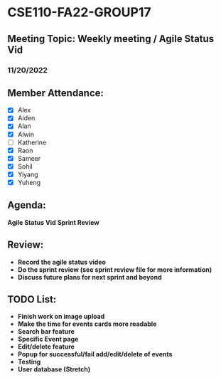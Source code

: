 # CSE110-FA22-GROUP17
## Meeting Topic: Weekly meeting / Agile Status Vid
### 11/20/2022 

## Member Attendance:
- [x] Alex
- [x] Aiden
- [x] Alan
- [x] Alwin
- [ ] Katherine
- [x] Raon
- [x] Sameer
- [x] Sohil
- [x] Yiyang
- [x] Yuheng

## Agenda:
  **Agile Status Vid**
  **Sprint Review**
  
## Review: 
 - **Record the agile status video**
 - **Do the sprint review (see sprint review file for more information)**
 - **Discuss future plans for next sprint and beyond**
 
## TODO List:
 - **Finish work on image upload**
 - **Make the time for events cards more readable**
 - **Search bar feature**
 - **Specific Event page**
 - **Edit/delete feature**
 - **Popup for successful/fail add/edit/delete of events**
 - **Testing**
 - **User database (Stretch)**
